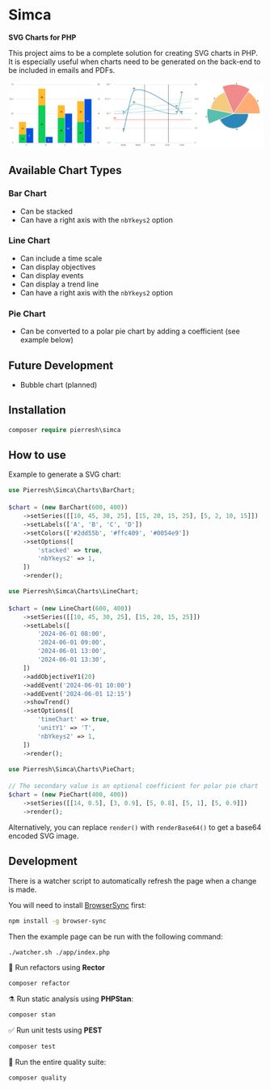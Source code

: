 # Simca

**SVG Charts for PHP**

This project aims to be a complete solution for creating SVG charts in PHP. It is especially useful when charts need to be generated on the back-end to be included in emails and PDFs.

![examples](app/example.png)

## Available Chart Types

### Bar Chart
- Can be stacked
- Can have a right axis with the `nbYkeys2` option

### Line Chart
- Can include a time scale
- Can display objectives
- Can display events
- Can display a trend line
- Can have a right axis with the `nbYkeys2` option

### Pie Chart
- Can be converted to a polar pie chart by adding a coefficient (see example below)

## Future Development

- Bubble chart (planned)

## Installation
```php
composer require pierresh\simca
```

## How to use

Example to generate a SVG chart:

```php
use Pierresh\Simca\Charts\BarChart;

$chart = (new BarChart(600, 400))
	->setSeries([[10, 45, 30, 25], [15, 20, 15, 25], [5, 2, 10, 15]])
	->setLabels(['A', 'B', 'C', 'D'])
	->setColors(['#2dd55b', '#ffc409', '#0054e9'])
	->setOptions([
		'stacked' => true,
		'nbYkeys2' => 1,
	])
	->render();
```
```php
use Pierresh\Simca\Charts\LineChart;

$chart = (new LineChart(600, 400))
	->setSeries([[10, 45, 30, 25], [15, 20, 15, 25]])
	->setLabels([
		'2024-06-01 08:00',
		'2024-06-01 09:00',
		'2024-06-01 13:00',
		'2024-06-01 13:30',
	])
	->addObjectiveY1(20)
	->addEvent('2024-06-01 10:00')
	->addEvent('2024-06-01 12:15')
	->showTrend()
	->setOptions([
		'timeChart' => true,
		'unitY1' => 'T',
		'nbYkeys2' => 1,
	])
	->render();
```
```php
use Pierresh\Simca\Charts\PieChart;

// The secondary value is an optional coefficient for polar pie chart
$chart = (new PieChart(400, 400))
	->setSeries([[14, 0.5], [3, 0.9], [5, 0.8], [5, 1], [5, 0.9]])
	->render();
```

Alternatively, you can replace `render()` with `renderBase64()` to get a base64 encoded SVG image.

## Development

There is a watcher script to automatically refresh the page when a change is made.

You will need to install [BrowserSync](https://browsersync.io/) first:

```bash
npm install -g browser-sync
```

Then the example page can be run with the following command:
```bash
./watcher.sh ./app/index.php
```

🧹 Run refactors using **Rector**
```bash
composer refactor
```

⚗️ Run static analysis using **PHPStan**:
```bash
composer stan
```

✅ Run unit tests using **PEST**
```bash
composer test
```

🚀 Run the entire quality suite:
```bash
composer quality
```